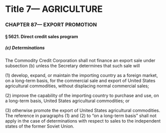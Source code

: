 
# Title 7— AGRICULTURE
### CHAPTER 87— EXPORT PROMOTION
#### § 5621. Direct credit sales program
##### (c) Determinations

The Commodity Credit Corporation shall not finance an export sale under subsection (b) unless the Secretary determines that such sale will

(1) develop, expand, or maintain the importing country as a foreign market, on a long-term basis, for the commercial sale and export of United States agricultural commodities, without displacing normal commercial sales;

(2) improve the capability of the importing country to purchase and use, on a long-term basis, United States agricultural commodities; or

(3) otherwise promote the export of United States agricultural commodities. The reference in paragraphs (1) and (2) to “on a long-term basis” shall not apply in the case of determinations with respect to sales to the independent states of the former Soviet Union.
